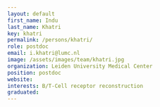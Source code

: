 ```yaml
---
layout: default
first_name: Indu
last_name: Khatri
key: khatri
permalink: /persons/khatri/
role: postdoc
email: i.khatri@lumc.nl
image: /assets/images/team/khatri.jpg
organization: Leiden University Medical Center
position: postdoc
website:
interests: B/T-Cell receptor reconstruction
graduated:
---
```

